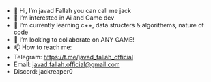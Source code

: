 - 👋 Hi, I’m javad Fallah you can call me jack
- 👀 I’m interested in Ai and Game dev 
- 🌱 I’m currently learning  c++, data structers & algorithems, nature of code
- 💞️ I’m looking to collaborate on ANY GAME!
- 📫 How to reach me:
- Telegram: https://t.me/javad_fallah_official
- Email:    javad.fallah.official@gmail.com
- Discord: jackreaper0

<!---
javad-fallah-official/javad-fallah-official is a ✨ special ✨ repository because its `README.md` (this file) appears on your GitHub profile.
You can click the Preview link to take a look at your changes.
--->
